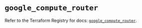 # `google_compute_router`

Refer to the Terraform Registry for docs: [`google_compute_router`](https://registry.terraform.io/providers/hashicorp/google-beta/6.37.0/docs/resources/google_compute_router).
